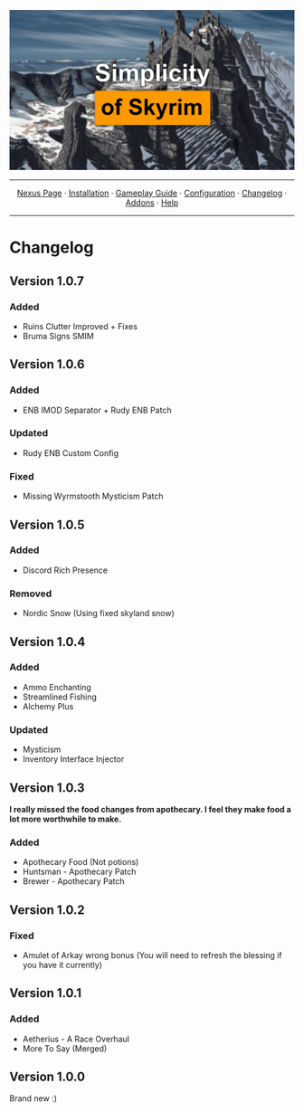 <a href="https://www.youtube.com/watch?v=70DZ5UV1Bdo"><img src="images/banner.webp" target="_blank"></a>

---

<p align="center">
  <a href="https://www.nexusmods.com/skyrimspecialedition/mods/80877">Nexus Page</a> ·
  <a href="README.md">Installation</a> ·
  <a href="GAMEPLAY.md">Gameplay Guide</a> ·
  <a href="CONFIGURATION.md">Configuration</a> ·
  <a href="CHANGELOG.md">Changelog</a> ·
  <a href="ADDONS.md">Addons</a> ·
  <a href="HELP.md">Help</a>
</p>

---

# Changelog

## Version 1.0.7

### Added
+ Ruins Clutter Improved + Fixes
+ Bruma Signs SMIM

## Version 1.0.6

### Added
+ ENB IMOD Separator + Rudy ENB Patch

### Updated
+ Rudy ENB Custom Config

### Fixed
+ Missing Wyrmstooth Mysticism Patch

## Version 1.0.5

### Added
+ Discord Rich Presence

### Removed
+ Nordic Snow (Using fixed skyland snow)

## Version 1.0.4

### Added
+ Ammo Enchanting
+ Streamlined Fishing
+ Alchemy Plus

### Updated
+ Mysticism
+ Inventory Interface Injector

## Version 1.0.3

**I really missed the food changes from apothecary. I feel they make food a lot more worthwhile to make.**

### Added
+ Apothecary Food (Not potions)
+ Huntsman - Apothecary Patch
+ Brewer - Apothecary Patch

## Version 1.0.2

### Fixed
+ Amulet of Arkay wrong bonus (You will need to refresh the blessing if you have it currently)

## Version 1.0.1

### Added
+ Aetherius - A Race Overhaul
+ More To Say (Merged)

## Version 1.0.0
Brand new :)
